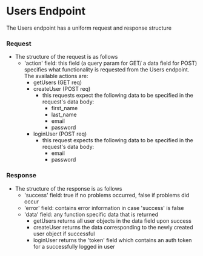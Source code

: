 # Users Endpoint


The Users endpoint has a uniform request and response structure

### Request
  - The structure of the request is as follows
    - 'action' field: this field (a query param for GET/ a data field for POST) specifies what functionality
    is requested from the Users endpoint. The available actions are:
      - getUsers (GET req)
      - createUser (POST req)
        - this requests expect the following data to be specified in the request's data body:
          - first_name
          - last_name
          - email
          - password
      - loginUser (POST req)
        - this request expects the following data to be specified in the request's data body:
          - email
          - password


### Response
  - The structure of the response is as follows
    - 'success' field: true if no problems occurred, false if problems did occur
    - 'error' field: contains error information in case 'success' is false
    - 'data' field: any function specific data that is returned
      - getUsers returns all user objects in the data field upon success
      - createUser returns the data corresponding to the newly created user object if successful
      - loginUser returns the 'token' field which contains an auth token for a successfully logged in user
    